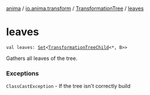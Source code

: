 [anima](../../index.md) / [io.anima.transform](../index.md) / [TransformationTree](index.md) / [leaves](./leaves.md)

# leaves

`val leaves: `[`Set`](https://kotlinlang.org/api/latest/jvm/stdlib/kotlin.collections/-set/index.html)`<`[`TransformationTreeChild`](../-transformation-tree-child/index.md)`<*, B>>`

Gathers all leaves of the tree.

### Exceptions

`ClassCastException` - If the tree isn't correctly build